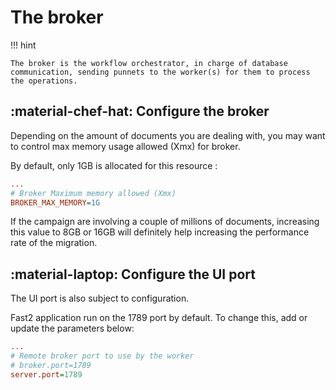 # The broker

!!! hint

    The broker is the workflow orchestrator, in charge of database communication, sending punnets to the worker(s) for them to process the operations.

## :material-chef-hat: Configure the broker

Depending on the amount of documents you are dealing with, you may want to control max memory usage allowed (Xmx) for broker.

By default, only 1GB is allocated for this resource :

```ini title="/config/env.properties"
...
# Broker Maximum memory allowed (Xmx)
BROKER_MAX_MEMORY=1G
```

If the campaign are involving a couple of millions of documents, increasing this value to 8GB or 16GB will definitely help increasing the performance rate of the migration.



## :material-laptop: Configure the UI port

The UI port is also subject to configuration.

Fast2 application run on the 1789 port by default. To change this, add or update the parameters below:

```ini title="/config/application.properties" {4}
...
# Remote broker port to use by the worker
# broker.port=1789
server.port=1789
```

<!-- Commentaire nettoyé -->
